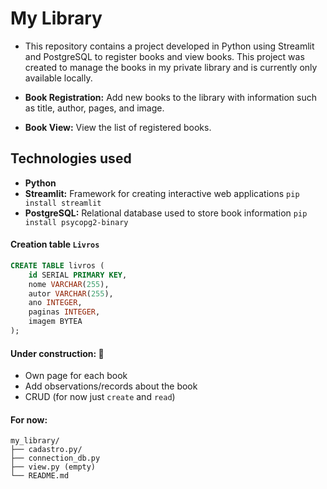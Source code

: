 # My Library

- This repository contains a project developed in Python using Streamlit and PostgreSQL to register books and view books. This project was created to manage the books in my private library and is currently only available locally.

- **Book Registration:** Add new books to the library with information such as title, author, pages, and image.
- **Book View:** View the list of registered books.

## Technologies used
- **Python**
- **Streamlit:** Framework for creating interactive web applications `pip install streamlit`
- **PostgreSQL:** Relational database used to store book information `pip install psycopg2-binary`

#### Creation table `Livros`
```sql 
CREATE TABLE livros (
    id SERIAL PRIMARY KEY,
    nome VARCHAR(255),
    autor VARCHAR(255),
    ano INTEGER,
    paginas INTEGER,
    imagem BYTEA
);
```

#### Under construction: 🚧
- Own page for each book
- Add observations/records about the book
- CRUD (for now just `create` and `read`)

#### For now:
```
my_library/
├── cadastro.py/
├── connection_db.py
├── view.py (empty)
└── README.md
```
